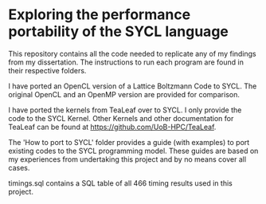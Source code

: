 # Exploring the performance portability of the SYCL language

This repository contains all the code needed to replicate any of my findings from my dissertation. The instructions to run each program are found in their respective folders. 

I have ported an OpenCL version of a Lattice Boltzmann Code to SYCL. The original OpenCL and an OpenMP version are provided for comparison.

I have ported the kernels from TeaLeaf over to SYCL. I only provide the code to the SYCL Kernel. Other Kernels and other documentation for TeaLeaf can be found at https://github.com/UoB-HPC/TeaLeaf.

The 'How to port to SYCL' folder provides a guide (with examples) to port existing codes to the SYCL programming model. These guides are based on my experiences from undertaking this project and by no means cover all cases.

timings.sql contains a SQL table of all 466 timing results used in this project.
